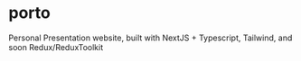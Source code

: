 # porto
Personal Presentation website, built with NextJS + Typescript, Tailwind, and soon Redux/ReduxToolkit
